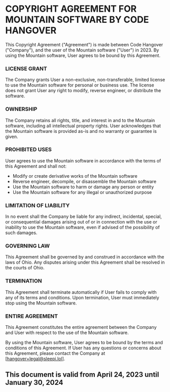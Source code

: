 # COPYRIGHT AGREEMENT FOR MOUNTAIN SOFTWARE BY CODE HANGOVER

This Copyright Agreement ("Agreement") is made between Code Hangover ("Company"), and the user of the Mountain software ("User") in 2023.
By using the Mountain software, User agrees to be bound by this Agreement.

### LICENSE GRANT
The Company grants User a non-exclusive, non-transferable, limited license to use the Mountain software for personal or business use. The 
license does not grant User any right to modify, reverse engineer, or distribute the software.

### OWNERSHIP
The Company retains all rights, title, and interest in and to the Mountain software, including all intellectual property rights. User 
acknowledges that the Mountain software is provided as-is and no warranty or guarantee is given.

### PROHIBITED USES
User agrees to use the Mountain software in accordance with the terms of this Agreement and shall not:

- Modify or create derivative works of the Mountain software
- Reverse engineer, decompile, or disassemble the Mountain software
- Use the Mountain software to harm or damage any person or entity
- Use the Mountain software for any illegal or unauthorized purpose

### LIMITATION OF LIABILITY
In no event shall the Company be liable for any indirect, incidental, special, or consequential damages arising out of or in connection 
with the use or inability to use the Mountain software, even if advised of the possibility of such damages.

### GOVERNING LAW
This Agreement shall be governed by and construed in accordance with the laws of Ohio. Any disputes arising under this Agreement shall 
be resolved in the courts of Ohio.

### TERMINATION
This Agreement shall terminate automatically if User fails to comply with any of its terms and conditions. Upon termination, User must
immediately stop using the Mountain software.

### ENTIRE AGREEMENT
This Agreement constitutes the entire agreement between the Company and User with respect to the use of the Mountain software.

By using the Mountain software, User agrees to be bound by the terms and conditions of this Agreement. If User has any questions
or concerns about this Agreement, please contact the Company at [hangover+legal@sleepi.lol].

## This document is valid from April 24, 2023 until January 30, 2024
